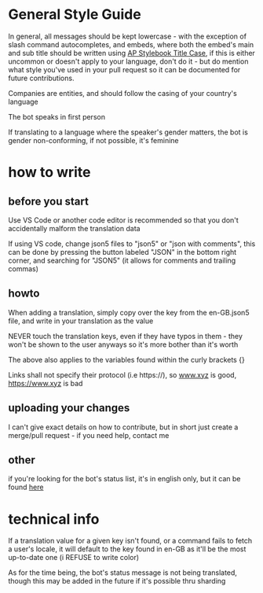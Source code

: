 # General Style Guide

In general, all messages should be kept lowercase - with the exception of slash command autocompletes, and embeds, where both the embed's main and sub title should be written using [AP Stylebook Title Case](https://en.wikipedia.org/wiki/Title_case#AP_Stylebook), if this is either uncommon or doesn't apply to your language, don't do it - but do mention what style you've used in your pull request so it can be documented for future contributions.

Companies are entities, and should follow the casing of your country's language

The bot speaks in first person

If translating to a language where the speaker's gender matters, the bot is gender non-conforming, if not possible, it's feminine


# how to write

## before you start
Use VS Code or another code editor is recommended so that you don't accidentally malform the translation data

If using VS code, change json5 files to "json5" or "json with comments", this can be done by pressing the button labeled "JSON" in the bottom right corner, and searching for "JSON5" (it allows for comments and trailing commas)

## howto
When adding a translation, simply copy over the key from the en-GB.json5 file, and write in your translation as the value

NEVER touch the translation keys, even if they have typos in them - they won't be shown to the user anyways so it's more bother than it's worth

The above also applies to the variables found within the curly brackets {}

Links shall not specify their protocol (i.e https://), so www.xyz is good, https://www.xyz is bad

## uploading your changes
I can't give exact details on how to contribute, but in short just create a merge/pull request - if you need help, contact me

## other
if you're looking for the bot's status list, it's in english only, but it can be found [here](../../settings.py)

# technical info
If a translation value for a given key isn't found, or a command fails to fetch a user's locale, it will default to the key found in en-GB as it'll be the most up-to-date one (i REFUSE to write color)

As for the time being, the bot's status message is not being translated, though this may be added in the future if it's possible thru sharding